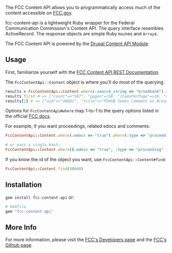 The FCC Content API allows you to programmatically access much of the content accessible on [FCC.gov](http://fcc.gov).

fcc-content-api is a lightweight Ruby wrapper for the Federal Communication Commission's Content API. The query interface resembles ActiveRecord. The response objects are simple Ruby `Hash`es and `Array`s.

The FCC Content API is powered by the [Drupal Content API Module](http://drupal.org/project/contentapi).

## Usage

First, familiarize yourself with the [FCC Content API REST Documentation](http://www.fcc.gov/developer/fcc-content-api).

The `FccContentApi::Content` object is where you'll do most of the querying.

```ruby 
results = FccContentApi::Content.where(:search_string => "broadband").all
results.first # => {"count"=>"587", "pages"=>58, "itemsPerPage"=>10, "currentPage"=>0}
results[1] # => {"nid"=>"38802", "title"=>"PSHSB Seeks Comment on Broadband Waiver Transition Process", "created"=>"2012-04-06", "changed"=>"2012-04-09", "type"=>"edoc", "webUrl"=>"http://www.fcc.gov/document/pshsb-seeks-comment-broadband-waiver-transition-process", "uri"=>"http://www.fcc.gov/api/content/38802"}
```

Options for `FccContentApi#where` map 1-to-1 to the query options listed in the official [FCC docs](http://www.fcc.gov/developer/fcc-content-api).

For example, if you want proceedings, related edocs and comments:

```ruby
FccContentApi::Content.where(:edocs => "true").where(:type => "proceeding").where(:comments => "true").all

# or pass a single Hash:
FccContentApi::Content.where({:edocs => "true", :type => "proceeding" :comments => "true"}).all
```

If you know the id of the object you want, use `FccContentApi::Content#find`:

```ruby
FccContentApi::Content.find(38660)
```

## Installation

`gem install fcc-content-api` or:

```ruby
# Gemfile
gem "fcc-content-api"
```

## More Info

For more information, please visit the [FCC's Developers page](http://www.fcc.gov/developers) and the [FCC's Github page](http://github.com/fcc).
